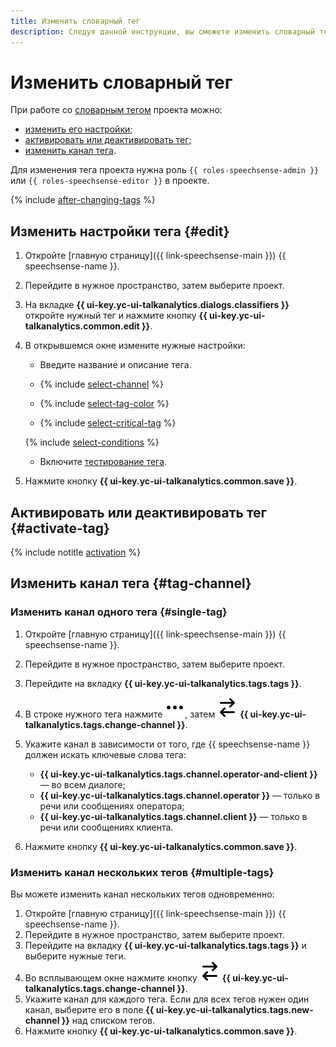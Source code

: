 ```yaml
---
title: Изменить словарный тег
description: Следуя данной инструкции, вы сможете изменить словарный тег проекта.
---
```


# Изменить словарный тег

При работе со [словарным тегом](../../../concepts/tags.md#dictionary-tags) проекта можно:

* [изменить его настройки](#edit);
* [активировать или деактивировать тег](#activate-tag);
* [изменить канал тега](#tag-channel).

Для изменения тега проекта нужна роль `{{ roles-speechsense-admin }}` или `{{ roles-speechsense-editor }}` в проекте.

{% include [after-changing-tags](../../../../_includes/speechsense/tag/after-changing-tags.md) %}

## Изменить настройки тега {#edit}

1. Откройте [главную страницу]({{ link-speechsense-main }}) {{ speechsense-name }}.
1. Перейдите в нужное пространство, затем выберите проект.
1. На вкладке **{{ ui-key.yc-ui-talkanalytics.dialogs.classifiers }}** откройте нужный тег и нажмите кнопку **{{ ui-key.yc-ui-talkanalytics.common.edit }}**.
1. В открывшемся окне измените нужные настройки:

    * Введите название и описание тега.

    * {% include [select-channel](../../../../_includes/speechsense/tag/select-channel.md) %}
    * {% include [select-tag-color](../../../../_includes/speechsense/tag/select-tag-color.md) %}
    * {% include [select-critical-tag](../../../../_includes/speechsense/tag/select-critical-tag.md) %}

    {% include [select-conditions](../../../../_includes/speechsense/tag/select-conditions.md) %}

    * Включите [тестирование тега](test.md).

1. Нажмите кнопку **{{ ui-key.yc-ui-talkanalytics.common.save }}**.

## Активировать или деактивировать тег {#activate-tag}

{% include notitle [activation](../../../../_includes/speechsense/tag/activation.md) %}

## Изменить канал тега {#tag-channel}

### Изменить канал одного тега {#single-tag}

1. Откройте [главную страницу]({{ link-speechsense-main }}) {{ speechsense-name }}.
1. Перейдите в нужное пространство, затем выберите проект.
1. Перейдите на вкладку **{{ ui-key.yc-ui-talkanalytics.tags.tags }}**.
1. В строке нужного тега нажмите ![icon](../../../../_assets/console-icons/ellipsis.svg), затем ![icon](../../../../_assets/console-icons/arrow-right-arrow-left.svg) **{{ ui-key.yc-ui-talkanalytics.tags.change-channel }}**.
1. Укажите канал в зависимости от того, где {{ speechsense-name }} должен искать ключевые слова тега:

    * **{{ ui-key.yc-ui-talkanalytics.tags.channel.operator-and-client }}** — во всем диалоге;
    * **{{ ui-key.yc-ui-talkanalytics.tags.channel.operator }}** — только в речи или сообщениях оператора;
    * **{{ ui-key.yc-ui-talkanalytics.tags.channel.client }}** — только в речи или сообщениях клиента.

1. Нажмите кнопку **{{ ui-key.yc-ui-talkanalytics.common.save }}**.

### Изменить канал нескольких тегов {#multiple-tags}

Вы можете изменить канал нескольких тегов одновременно:

1. Откройте [главную страницу]({{ link-speechsense-main }}) {{ speechsense-name }}.
1. Перейдите в нужное пространство, затем выберите проект.
1. Перейдите на вкладку **{{ ui-key.yc-ui-talkanalytics.tags.tags }}** и выберите нужные теги.
1. Во всплывающем окне нажмите кнопку ![icon](../../../../_assets/console-icons/arrow-right-arrow-left.svg) **{{ ui-key.yc-ui-talkanalytics.tags.change-channel }}**.
1. Укажите канал для каждого тега. Если для всех тегов нужен один канал, выберите его в поле **{{ ui-key.yc-ui-talkanalytics.tags.new-channel }}** над списком тегов.
1. Нажмите кнопку **{{ ui-key.yc-ui-talkanalytics.common.save }}**.

